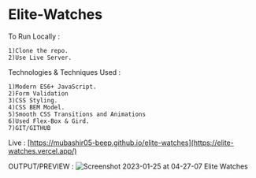 # Elite-Watches

To Run Locally :

    1)Clone the repo.
    2)Use Live Server.

Technologies & Techniques Used :

    1)Modern ES6+ JavaScript.
    2)Form Validation
    3)CSS Styling.
    4)CSS BEM Model.
    5)Smooth CSS Transitions and Animations
    6)Used Flex-Box & Gird.
    7)GIT/GITHUB
    
 Live : [https://mubashir05-beep.github.io/elite-watches](https://elite-watches.vercel.app/)
 
 OUTPUT/PREVIEW :
![Screenshot 2023-01-25 at 04-27-07 Elite Watches](https://user-images.githubusercontent.com/100374421/214563950-b50029a7-93d6-4a94-981a-3acedf6b0661.png)
